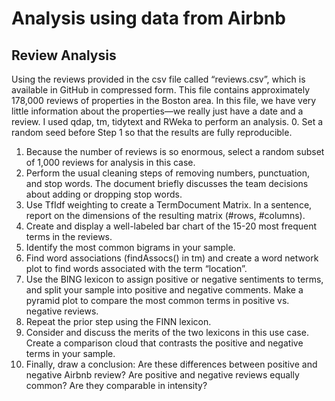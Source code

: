 # Analysis using data from Airbnb
## Review Analysis
Using the reviews provided in the csv file called “reviews.csv”, which is available in GitHub in compressed form. This file contains approximately 178,000 reviews of properties in the Boston area. In this file, we have very little information about the properties—we really just have a date and a review. I used qdap, tm, tidytext and RWeka to perform an analysis.
0.	Set a random seed before Step 1 so that the results are fully reproducible.
1.	Because the number of reviews is so enormous, select a random subset of 1,000 reviews for analysis in this case.
2.	Perform the usual cleaning steps of removing numbers, punctuation, and stop words. The document briefly discusses the team decisions about adding or dropping stop words.
3.	Use TfIdf weighting to create a TermDocument Matrix. In a sentence, report on the dimensions of the resulting matrix (#rows, #columns).
4.	Create and display a well-labeled bar chart of the 15-20 most frequent terms in the reviews. 
5.	Identify the most common bigrams in your sample. 
6.	Find word associations (findAssocs() in tm) and create a word network plot to find words associated with the term “location”.
7.	Use the BING lexicon to assign positive or negative sentiments to terms, and split your sample into positive and negative comments. Make a pyramid plot to compare the most common terms in positive vs. negative reviews. 
8.	Repeat the prior step using the FINN lexicon.
9.	Consider and discuss the merits of the two lexicons in this use case. Create a comparison cloud that contrasts the positive and negative terms in your sample. 
11.	Finally, draw a conclusion:  Are these differences between positive and negative Airbnb review?  Are positive and negative reviews equally common?  Are they comparable in intensity?
